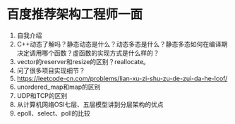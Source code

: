 # 百度推荐架构工程师一面

1. 自我介绍
2. C++动态了解吗？静态动态是什么？动态多态是什么？静态多态如何在编译期决定调用哪个函数？虚函数的实现方式是什么样的？
3. vector的reserver和resize的区别？reallocate。
4. 问了很多项目实现细节？
5. https://leetcode-cn.com/problems/lian-xu-zi-shu-zu-de-zui-da-he-lcof/
6. unordered_map和map的区别
7. UDP和TCP的区别
8. 从计算机网络OSI七层、五层模型讲到分层架构的优点
9. epoll、select、poll的比较

